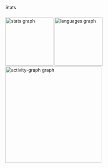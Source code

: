 <p align="left">Stats</p>

###

<div align="left">
  <img src="https://github-readme-stats.vercel.app/api?username=vazjonathan&hide_title=false&hide_rank=false&show_icons=true&include_all_commits=true&count_private=true&disable_animations=false&theme=gruvbox&locale=en&hide_border=false&order=1" height="150" alt="stats graph"  />
  <img src="https://github-readme-stats.vercel.app/api/top-langs?username=vazjonathan&locale=en&hide_title=false&layout=compact&card_width=320&langs_count=5&theme=gruvbox&hide_border=false&order=2" height="150" alt="languages graph"  />
  <img src="https://github-readme-activity-graph.vercel.app/graph?username=vazjonathan&radius=16&theme=gruvbox&area=true&order=5" height="300" alt="activity-graph graph"  />
</div>

###
